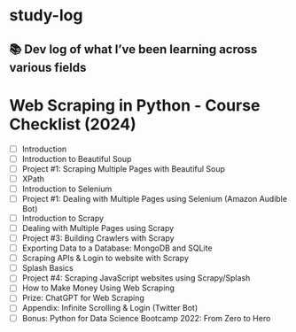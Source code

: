 # study-log
📚 Dev log of what I’ve been learning across various fields
--
# Web Scraping in Python - Course Checklist (2024)

- [ ] Introduction  
- [ ] Introduction to Beautiful Soup  
- [ ] Project #1: Scraping Multiple Pages with Beautiful Soup  
- [ ] XPath  
- [ ] Introduction to Selenium  
- [ ] Project #1: Dealing with Multiple Pages using Selenium (Amazon Audible Bot)  
- [ ] Introduction to Scrapy  
- [ ] Dealing with Multiple Pages using Scrapy  
- [ ] Project #3: Building Crawlers with Scrapy  
- [ ] Exporting Data to a Database: MongoDB and SQLite  
- [ ] Scraping APIs & Login to website with Scrapy  
- [ ] Splash Basics  
- [ ] Project #4: Scraping JavaScript websites using Scrapy/Splash  
- [ ] How to Make Money Using Web Scraping  
- [ ] Prize: ChatGPT for Web Scraping  
- [ ] Appendix: Infinite Scrolling & Login (Twitter Bot)  
- [ ] Bonus: Python for Data Science Bootcamp 2022: From Zero to Hero  
